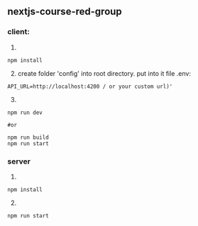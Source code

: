 ## nextjs-course-red-group

### client:

1.

```
npm install
```

2. create folder 'config' into root directory. put into it file .env:

```
API_URL=http://localhost:4200 / or your custom url)'
```

3.

```
npm run dev

#or

npm run build
npm run start
```

### server

1.

```
npm install
```

2.

```
npm run start
```

